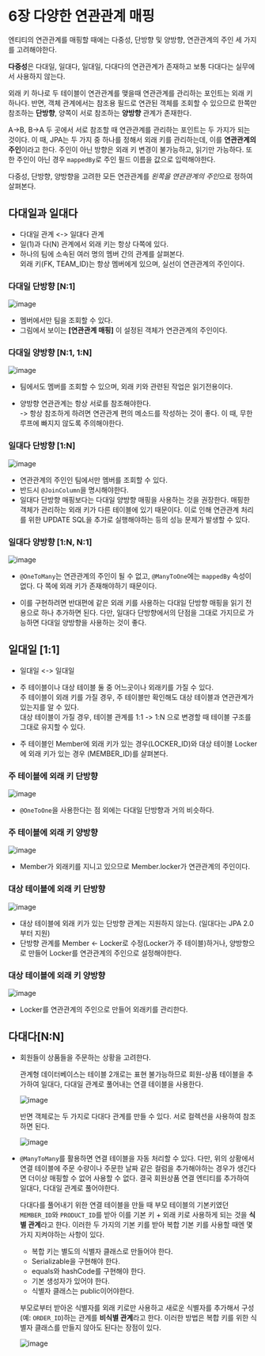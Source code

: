 # 6장 다양한 연관관계 매핑

엔티티의 연관관계를 매핑할 때에는 다중성, 단방향 및 양방향, 연관관계의 주인 세 가지를 고려해야한다.

**다중성**은 다대일, 일대다, 일대일, 다대다의 연관관계가 존재하고 보통 다대다는 실무에서 사용하지 않는다.  

외래 키 하나로 두 테이블이 연관관계를 맺을때 연관관계를 관리하는 포인트는 외래 키 하나다. 반면, 객체 관계에서는 참조용 필드로 연관된 객체를 조회할 수 있으므로 한쪽만 참조하는 **단방향**, 양쪽이 서로 참조하는 **양방향** 관계가 존재한다.  

A->B, B->A 두 곳에서 서로 참조할 때 연관관계를 관리하는 포인트는 두 가지가 되는 것이다. 이 때, JPA는 두 가지 중 하나를 정해서 외래 키를 관리하는데, 이를 **연관관계의 주인**이라고 한다. 주인이 아닌 방향은 외래 키 변경이 불가능하고, 읽기만 가능하다. 또한 주인이 아닌 경우 `mappedBy`로 주인 필드 이름을 값으로 입력해야한다.

다중성, 단방향, 양방향을 고려한 모든 연관관계를 *왼쪽을 연관관계의 주인*으로 정하여 살펴본다.

## 다대일과 일대다
- 다대일 관계 <-> 일대다 관계
- 일(1)과 다(N) 관계에서 외래 키는 항상 다쪽에 있다.
- 하나의 팀에 소속된 여러 명의 멤버 간의 관계를 살펴본다.  
외래 키(FK, TEAM_ID)는 항상 멤버에게 있으며, 실선이 연관관계의 주인이다.


### 다대일 단방향 [**N**:1]
![image](https://user-images.githubusercontent.com/59992230/123551153-91c63e80-d7ab-11eb-8979-096164a6da4b.png)

- 멤버에서만 팀을 조회할 수 있다.
- 그림에서 보이는 **[연관관계 매핑]** 이 설정된 객체가 연관관계의 주인이다.

### 다대일 양방향 [**N**:1, 1:N]
![image](https://user-images.githubusercontent.com/59992230/123551160-97bc1f80-d7ab-11eb-84ca-ff986dd07b8f.png)

- 팀에서도 멤버를 조회할 수 있으며, 외래 키와 관련된 작업은 읽기전용이다.

- 양방향 연관관계는 항상 서로를 참조해야한다.  
  -> 항상 참조하게 하려면 연관관계 편의 메소드를 작성하는 것이 좋다. 이 때, 무한 루프에 빠지지 않도록 주의해야한다.

### 일대다 단방향 [**1**:N]
![image](https://user-images.githubusercontent.com/59992230/123551167-9be83d00-d7ab-11eb-8df2-25e3bc3297c0.png)

- 연관관계의 주인인 팀에서만 멤버를 조회할 수 있다.
- 반드시 `@JoinColumn`을 명시해야한다.
- 일대다 단방향 매핑보다는 다대일 양방향 매핑을 사용하는 것을 권장한다. 매핑한 객체가 관리하는 외래 키가 다른 테이블에 있기 때문이다. 이로 인해 연관관계 처리를 위한 UPDATE SQL을 추가로 실행해야하는 등의 성능 문제가 발생할 수 있다.

### 일대다 양방향 [1:N, N:1]
![image](https://user-images.githubusercontent.com/59992230/123551180-a9052c00-d7ab-11eb-8817-0313cf32bf87.png)

- `@OneToMany`는 연관관계의 주인이 될 수 없고, `@ManyToOne`에는 `mappedBy` 속성이 없다. 다 쪽에 외래 키가 존재해야하기 때문이다.

- 이를 구현하려면 반대편에 같은 외래 키를 사용하는 다대일 단방향 매핑을 읽기 전용으로 하나 추가하면 된다. 다만, 일대다 단방향에서의 단점을 그대로 가지므로 가능하면 다대일 양방향을 사용하는 것이 좋다.


## 일대일 [1:1]
- 일대일 <-> 일대일
- 주 테이블이나 대상 테이블 둘 중 어느곳이나 외래키를 가질 수 있다.   
주 테이블이 외래 키를 가질 경우, 주 테이블만 확인해도 대상 테이블과 연관관계가 있는지를 알 수 있다.  
대상 테이블이 가질 경우, 테이블 관계를 1:1 -> 1:N 으로 변경할 때 테이블 구조를 그대로 유지할 수 있다.

- 주 테이블인 Member에 외래 키가 있는 경우(LOCKER_ID)와 대상 테이블 Locker에 외래 키가 있는 경우 (MEMBER_ID)를 살펴본다.


### 주 테이블에 외래 키 단방향
![image](https://user-images.githubusercontent.com/59992230/123551737-0601e180-d7ae-11eb-9a82-adc89927521f.png)

- `@OneToOne`을 사용한다는 점 외에는 다대일 단방향과 거의 비슷하다.

### 주 테이블에 외래 키 양방향
![image](https://user-images.githubusercontent.com/59992230/123551741-09956880-d7ae-11eb-80d7-7556b364cc6c.png)

- Member가 외래키를 지니고 있으므로 Member.locker가 연관관계의 주인이다.

### 대상 테이블에 외래 키 단방향
![image](https://user-images.githubusercontent.com/59992230/123551745-0e5a1c80-d7ae-11eb-9421-c41241f28d10.png)

- 대상 테이블에 외래 키가 있는 단방향 관계는 지원하지 않는다. (일대다는 JPA 2.0부터 지원)
- 단방향 관계를 Member <- Locker로 수정(Locker가 주 테이블)하거나, 양방향으로 만들어 Locker를 연관관계의 주인으로 설정해야한다.

### 대상 테이블에 외래 키 양방향
![image](https://user-images.githubusercontent.com/59992230/123551748-10bc7680-d7ae-11eb-9128-b3d535c5bb7c.png)

- Locker를 연관관계의 주인으로 만들어 외래키를 관리한다.

## 다대다[N:N]

- 회원들이 상품들을 주문하는 상황을 고려한다.

  관계형 데이터베이스는 테이블 2개로는 표현 불가능하므로 회원-상품 테이블을 추가하여 일대다, 다대일 관계로 풀어내는 연결 테이블을 사용한다.

  ![image](https://user-images.githubusercontent.com/59992230/123582878-8f9ac900-d819-11eb-81cf-aa835d4d1771.png)

  반면 객체로는 두 가지로 다대다 관계를 만들 수 있다. 서로 컬렉션을 사용하여 참조하면 된다.

  ![image](https://user-images.githubusercontent.com/59992230/123582922-a4775c80-d819-11eb-9012-43ca44818f7e.png)


- `@ManyToMany`를 활용하면 연결 테이블을 자동 처리할 수 있다. 다만, 위의 상황에서 연결 테이블에 주문 수량이나 주문한 날짜 같은 컬럼을 추가해야하는 경우가 생긴다면 더이상 매핑할 수 없어 사용할 수 없다. 결국 회원상품 연결 엔티티를 추가하여 일대다, 다대일 관계로 풀어야한다.

  다대다를 풀어내기 위한 연결 테이블을 만들 때 부모 테이블의 기본키였던 `MEMBER_ID`와 `PRODUCT_ID`를 받아 이를 기본 키 + 외래 키로 사용하게 되는 것을 **식별 관계**라고 한다.
  이러한 두 가지의 기본 키를 받아 복합 기본 키를 사용할 때엔 몇 가지 지켜야하는 사항이 있다.

  - 복합 키는 별도의 식별자 클래스로 만들어야 한다.
  - Serializable을 구현해야 한다.
  - equals와 hashCode를 구현해야 한다.
  - 기본 생성자가 있어야 한다.
  - 식별자 클래스는 public이어야한다.  


  부모로부터 받아온 식별자를 외래 키로만 사용하고 새로운 식별자를 추가해서 구성(예: `ORDER_ID`)하는 관계를 **비식별 관계**라고 한다. 이러한 방법은 복합 키를 위한 식별자 클래스를 만들지 않아도 된다는 장점이 있다.

  ![image](https://user-images.githubusercontent.com/59992230/123623855-e23fa980-d848-11eb-8698-45c440ca6e18.png)

